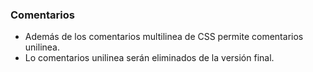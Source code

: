 ### Comentarios

- Además de los comentarios multilinea de CSS permite comentarios unilinea.
- Lo comentarios unilinea serán eliminados de la versión final.